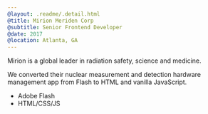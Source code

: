 ```yaml
---
@layout: .readme/.detail.html
@title: Mirion Meriden Corp
@subtitle: Senior Frontend Developer
@date: 2017
@location: Atlanta, GA
---
```

Mirion is a global leader in radiation safety, science and medicine.

We converted their nuclear measurement and detection hardware management app
from Flash to HTML and vanilla JavaScript.

- Adobe Flash
- HTML/CSS/JS
